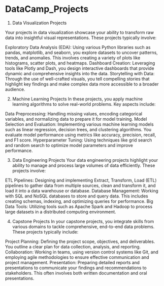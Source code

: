 # DataCamp_Projects

1. Data Visualization Projects

Your projects in data visualization showcase your ability to transform raw data into insightful visual representations. These projects typically involve:

 Exploratory Data Analysis (EDA): Using various Python libraries such as pandas, matplotlib, and seaborn, you explore datasets to uncover patterns, trends, and anomalies. This involves creating a variety of plots like histograms, scatter plots, and heatmaps.
Dashboard Creation: Leveraging tools like Plotly and Dash, you design interactive dashboards that provide dynamic and comprehensive insights into the data.
Storytelling with Data: Through the use of well-crafted visuals, you tell compelling stories that highlight key findings and make complex data more accessible to a broader audience.

2. Machine Learning Projects
In these projects, you apply machine learning algorithms to solve real-world problems. Key aspects include:

Data Preprocessing: Handling missing values, encoding categorical variables, and normalizing data to prepare it for model training.
Model Selection and Evaluation: Implementing various machine learning models such as linear regression, decision trees, and clustering algorithms. You evaluate model performance using metrics like accuracy, precision, recall, and F1 score.
Hyperparameter Tuning: Using techniques like grid search and random search to optimize model parameters and improve performance.

3. Data Engineering Projects
Your data engineering projects highlight your ability to manage and process large volumes of data efficiently. These projects involve:

ETL Pipelines: Designing and implementing Extract, Transform, Load (ETL) pipelines to gather data from multiple sources, clean and transform it, and load it into a data warehouse or database.
Database Management: Working with SQL and NoSQL databases to store and query data. This includes creating schemas, indexing, and optimizing queries for performance.
Big Data Tools: Utilizing tools such as Apache Spark and Hadoop to process large datasets in a distributed computing environment.

4. Capstone Projects
In your capstone projects, you integrate skills from various domains to tackle comprehensive, end-to-end data problems. These projects typically include:

Project Planning: Defining the project scope, objectives, and deliverables. You outline a clear plan for data collection, analysis, and reporting.
Collaboration: Working in teams, using version control systems like Git, and employing agile methodologies to ensure effective communication and project management.
Presentation: Preparing detailed reports and presentations to communicate your findings and recommendations to stakeholders. This often involves both written documentation and oral presentations.
